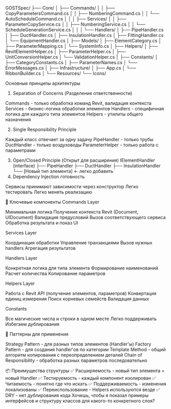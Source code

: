 ﻿GOSTSpec/
├── Core/
│   ├── Commands/
│   │   ├── CopyParametersCommand.cs
│   │   ├── NumberingCommand.cs
│   │   └── AutoScheduleCommand.cs
│   │
│   ├── Services/
│   │   ├── ParameterCopyService.cs
│   │   ├── NumberingService.cs
│   │   └── ScheduleGenerationService.cs
│   │
│   └── Handlers/
│       ├── PipeHandler.cs
│       ├── DuctHandler.cs
│       ├── InsulationHandler.cs
│       ├── FittingHandler.cs
│       └── EquipmentHandler.cs
│
├── Models/
│   ├── ElementCategory.cs
│   ├── ParameterMapping.cs
│   └── SystemInfo.cs
│
├── Helpers/
│   ├── RevitElementHelper.cs
│   ├── ParameterHelper.cs
│   ├── UnitConversionHelper.cs
│   └── ValidationHelper.cs
│
├── Constants/
│   ├── CategoryConstants.cs
│   ├── ParameterNames.cs
│   └── ErrorMessages.cs
│
├── Infrastructure/
│   ├── App.cs
│   └── RibbonBuilder.cs
│
└── Resources/
└── Icons/

Основные принципы архитектуры
1. Separation of Concerns (Разделение ответственности)

Commands - только обработка команд Revit, валидация контекста
Services - бизнес-логика обработки элементов
Handlers - специфичная логика для каждого типа элементов
Helpers - утилиты общего назначения

2. Single Responsibility Principle

Каждый класс отвечает за одну задачу
PipeHandler - только трубы
DuctHandler - только воздуховоды
ParameterHelper - только работа с параметрами

3. Open/Closed Principle (Открыт для расширения)
   IElementHandler (interface)
   ├── PipeHandler
   ├── DuctHandler
   ├── InsulationHandler
   └── [Новый тип элемента] ← легко добавить
4. Dependency Injection готовность

Сервисы принимают зависимости через конструктор
Легко тестировать
Легко менять реализацию

🎯 Ключевые компоненты
Commands Layer

Минимальная логика
Получение контекста Revit (Document, UIDocument)
Валидация предусловий
Вызов соответствующего сервиса
Обработка результата и показ UI

Services Layer

Координация обработки
Управление транзакциями
Вызов нужных handlers
Агрегация результатов

Handlers Layer

Конкретная логика для типа элемента
Формирование наименований
Расчет количества
Копирование параметров

Helpers Layer

Работа с Revit API (получение элементов, параметров)
Конвертация единиц измерения
Поиск корневых семейств
Валидация данных

Constants

Все магические числа и строки в одном месте
Легко поддерживать
Избегаем дублирования

🔄 Паттерны для применения

Strategy Pattern - для разных типов элементов (Handler'ы)
Factory Pattern - для создания handler'ов по категории
Template Method - общий алгоритм копирования с переопределением деталей
Chain of Responsibility - обработка разных параметров последовательно

📦 Преимущества структуры
✅ Расширяемость - новый тип элемента = новый Handler
✅ Тестируемость - каждый компонент изолирован
✅ Читаемость - понятно где что искать
✅ Поддерживаемость - изменения локализованы
✅ Переиспользование - Helpers используются везде
✅ DRY - нет дублирования кода
Хочешь, чтобы я показал примеры интерфейсов и структуру классов для какого-то конкретного слоя?
